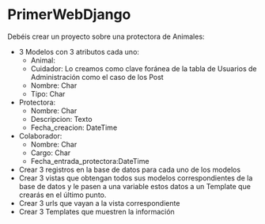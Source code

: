 # PrimerWebDjango
Debéis crear un proyecto sobre una protectora de Animales:

* 3 Modelos con 3 atributos cada uno:
    * Animal:
    * Cuidador: Lo creamos como clave foránea de la tabla de Usuarios de Administración como el caso de los Post
    * Nombre: Char
    * Tipo: Char
* Protectora:
    * Nombre: Char
    * Descripcion: Texto
    * Fecha_creacion: DateTime
* Colaborador:
    * Nombre: Char
    * Cargo: Char
    * Fecha_entrada_protectora:DateTime
* Crear 3 registros en la base de datos para cada uno de los modelos
* Crear 3 vistas que obtengan todos sus modelos correspondientes de la base de datos y le pasen a una variable estos datos a un Template que crearás en el último punto.
* Crear 3 urls que vayan a la vista correspondiente
* Crear 3 Templates que muestren la información

